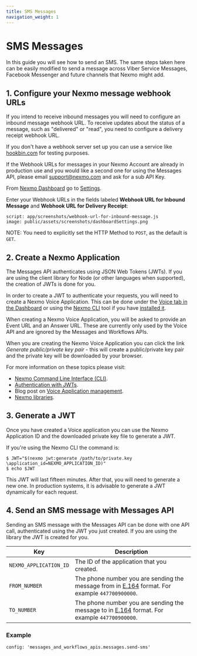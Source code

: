 ```yaml
---
title: SMS Messages
navigation_weight: 1
---
```


# SMS Messages

In this guide you will see how to send an SMS. The same steps taken here can be easily modified to send a message across Viber Service Messages, Facebook Messenger and future channels that Nexmo might add.

## 1. Configure your Nexmo message webhook URLs

If you intend to receive inbound messages you will need to configure an inbound message webhook URL. To receive updates about the status of a message, such as "delivered" or "read", you need to configure a delivery receipt webhook URL.

If you don't have a webhook server set up you can use a service like [hookbin.com](https://hookbin.com/) for testing purposes.

If the Webhook URLs for messages in your Nexmo Account are already in production use and you would like a second one for using the Messages API, please email [support@nexmo.com](mailto:support@nexmo.com) and ask for a sub API Key.

From [Nexmo Dashboard](https://dashboard.nexmo.com) go to [Settings](https://dashboard.nexmo.com/settings).

Enter your Webhook URLs in the fields labeled **Webhook URL for Inbound Message** and **Webhook URL for Delivery Receipt**:

```screenshot
script: app/screenshots/webhook-url-for-inbound-message.js
image: public/assets/screenshots/dashboardSettings.png
```

NOTE: You need to explicitly set the HTTP Method to `POST`, as the default is `GET`.

## 2. Create a Nexmo Application

The Messages API authenticates using JSON Web Tokens (JWTs). If you are using the client library for Node (or other languages when supported), the creation of JWTs is done for you.

In order to create a JWT to authenticate your requests, you will need to create a Nexmo Voice Application. This can be done under the [Voice tab in the Dashboard](https://dashboard.nexmo.com/voice/create-application) or using the [Nexmo CLI](https://github.com/Nexmo/nexmo-cli) tool if you have [installed it](https://github.com/Nexmo/nexmo-cli).

When creating a Nexmo Voice Application, you will be asked to provide an Event URL and an Answer URL. These are currently only used by the Voice API and are ignored by the Messages and Workflows APIs.

When you are creating the Nexmo Voice Application you can click the link _Generate public/private key pair_ - this will create a public/private key pair and the private key will be downloaded by your browser.

For more information on these topics please visit:

* [Nexmo Command Line Interface (CLI)](https://github.com/Nexmo/nexmo-cli).
* [Authentication with JWTs](/concepts/guides/authentication#json-web-tokens-jwt).
* Blog post on [Voice Application management](https://www.nexmo.com/blog/2017/06/29/voice-application-management-easier/).
* [Nexmo libraries](https://developer.nexmo.com/tools).

## 3. Generate a JWT

Once you have created a Voice application you can use the Nexmo Application ID and the downloaded private key file to generate a JWT.

If you're using the Nexmo CLI the command is:

``` curl
$ JWT="$(nexmo jwt:generate /path/to/private.key \application_id=NEXMO_APPLICATION_ID)"
$ echo $JWT
```

This JWT will last fifteen minutes. After that, you will need to generate a new one. In production systems, it is advisable to generate a JWT dynamically for each request.

## 4. Send an SMS message with Messages API

Sending an SMS message with the Messages API can be done with one API call, authenticated using the JWT you just created. If you are using the library the JWT is created for you.

Key | Description
-- | --
`NEXMO_APPLICATION_ID` | The ID of the application that you created.
`FROM_NUMBER` | The phone number you are sending the message from in [E.164](https://en.wikipedia.org/wiki/E.164) format. For example `447700900000`.
`TO_NUMBER` | The phone number you are sending the message to in [E.164](https://en.wikipedia.org/wiki/E.164) format. For example `447700900000`.

### Example

```tabbed_examples
config: 'messages_and_workflows_apis.messages.send-sms'
```
